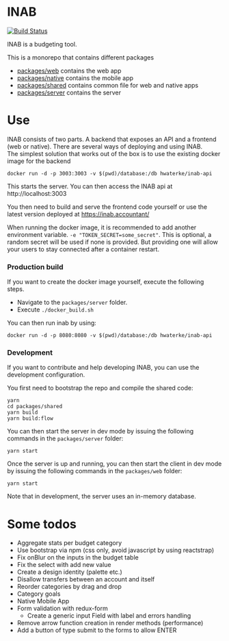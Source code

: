 # INAB

[![Build Status](https://travis-ci.org/hwaterke/inab.svg?branch=develop)](https://travis-ci.org/hwaterke/inab)

INAB is a budgeting tool.

This is a monorepo that contains different packages

- [packages/web](packages/web) contains the web app
- [packages/native](packages/native) contains the mobile app
- [packages/shared](packages/shared) contains common file for web and native apps
- [packages/server](packages/server) contains the server

# Use

INAB consists of two parts. A backend that exposes an API and a frontend (web or native).
There are several ways of deploying and using INAB.  
The simplest solution that works out of the box is to use the existing docker image for the backend

```
docker run -d -p 3003:3003 -v $(pwd)/database:/db hwaterke/inab-api
```

This starts the server.
You can then access the INAB api at http://localhost:3003

You then need to build and serve the frontend code yourself or use the latest version deployed at https://inab.accountant/

When running the docker image, it is recommended to add another environment variable.
`-e "TOKEN_SECRET=some_secret"`.
This is optional, a random secret will be used if none is provided.
But providing one will allow your users to stay connected after a container restart.

### Production build

If you want to create the docker image yourself, execute the following steps.

- Navigate to the `packages/server` folder.
- Execute `./docker_build.sh`

You can then run inab by using:

```
docker run -d -p 8080:8080 -v $(pwd)/database:/db hwaterke/inab-api
```

### Development

If you want to contribute and help developing INAB, you can use the development configuration.

You first need to bootstrap the repo and compile the shared code:

```
yarn
cd packages/shared
yarn build
yarn build:flow
```

You can then start the server in dev mode by issuing the following commands in the `packages/server` folder:

```
yarn start
```

Once the server is up and running, you can then start the client in dev mode by issuing the following commands in the `packages/web` folder:

```
yarn start
```

Note that in development, the server uses an in-memory database.

# Some todos

- Aggregate stats per budget category
- Use bootstrap via npm (css only, avoid javascript by using reactstrap)
- Fix onBlur on the inputs in the budget table
- Fix the select with add new value
- Create a design identity (palette etc.)
- Disallow transfers between an account and itself
- Reorder categories by drag and drop
- Category goals
- Native Mobile App
- Form validation with redux-form
  - Create a generic input Field with label and errors handling
- Remove arrow function creation in render methods (performance)
- Add a button of type submit to the forms to allow ENTER

